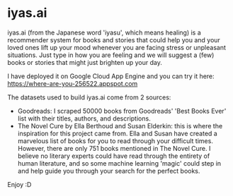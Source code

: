 # iyas.ai
iyas.ai (from the Japanese word 'iyasu', which means healing) is a recommender system for books and stories that could help you and your loved ones lift up your mood whenever you are facing stress or unpleasant situations. Just type in how you are feeling and we will suggest a (few) books or stories that might just brighten up your day.<br>

I have deployed it on Google Cloud App Engine and you can try it here: https://where-are-you-256522.appspot.com

The datasets used to build iyas.ai come from 2 sources:
* Goodreads: I scraped 50000 books from Goodreads' 'Best Books Ever' list with their titles, authors, and descriptions.
* The Novel Cure by Ella Berthoud and Susan Elderkin: this is where the inspiration for this project came from. Ella and Susan have created a marvelous list of books for you to read through your difficult times. However, there are only 751 books mentioned in The Novel Cure. I believe no literary experts could have read through the entirety of human literature, and so some machine learning 'magic' could step in and help guide you through your search for the perfect books.

Enjoy :D


